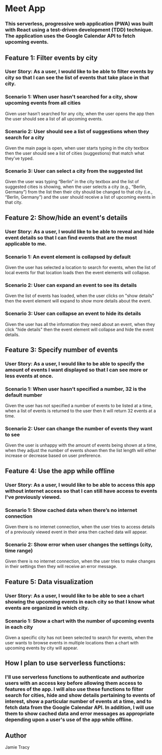 # Meet App

### This serverless, progressive web application (PWA) was built with React using a test-driven development (TDD) technique. The application uses the Google Calendar API to fetch upcoming events.


## Feature 1: Filter events by city
### User Story: As a user, I would like to be able to filter events by city so that I can see the list of events that take place in that city.
### Scenario 1: When user hasn't searched for a city, show upcoming events from all cities
Given user hasn’t searched for any city, when the user opens the app then the user should see a list of all upcoming events.
### Scenario 2: User should see a list of suggestions when they search for a city
Given the main page is open, when user starts typing in the city textbox
then the user should see a list of cities (suggestions) that match what they’ve typed.
### Scenario 3: User can select a city from the suggested list
Given the user was typing “Berlin” in the city textbox and the list of suggested cities is showing, when the user selects a city (e.g., “Berlin, Germany”) from the list then their city should be changed to that city (i.e., “Berlin, Germany”) and the user should receive a list of upcoming events in that city.

## Feature 2: Show/hide an event's details
### User Story: As a user, I would like to be able to reveal and hide event details so that I can find events that are the most applicable to me. 
### Scenario 1: An event element is collapsed by default
Given the user has selected a location to search for events, when the list of local events for that location loads then the event elements will collapse.
### Scenario 2: User can expand an event to see its details
Given the list of events has loaded, when the user clicks on "show details" then the event element will expand to show more details about the event.
### Scenario 3: User can collapse an event to hide its details
Given the user has all the information they need about an event, when they click "hide details" then the event element will collapse and hide the event details.

## Feature 3: Specify number of events
### User Story: As a user, I would like to be able to specify the amount of events I want displayed so that I can see more or less events at once.
### Scenario 1: When user hasn’t specified a number, 32 is the default number
Given the user has not specified a number of events to be listed at a time, when a list of events is returned to the user then it will return 32 events at a time.
### Scenario 2: User can change the number of events they want to see
Given the user is unhappy with the amount of events being shown at a time, when they adjust the number of events shown then the list length will either increase or decrease based on user preference.

## Feature 4: Use the app while offline
### User Story: As a user, I would like to be able to access this app without internet access so that I can still have access to events I've previously viewed.
### Scenario 1: Show cached data when there’s no internet connection
Given there is no internet connection, when the user tries to access details of a previously viewed event in their area then cached data will appear.
### Scenario 2: Show error when user changes the settings (city, time range)
Given there is no internet connection, when the user tries to make changes in their settings then they will receive an error message.

## Feature 5: Data visualization
### User Story: As a user, I would like to be able to see a chart showing the upcoming events in each city so that I know what events are organized in which city.
### Scenario 1: Show a chart with the number of upcoming events in each city
Given a specific city has not been selected to search for events, when the user wants to browse events in multiple locations then a chart with upcoming events by city will appear.

## How I plan to use serverless functions:

### I'll use serverless functions to authenticate and authorize users with an access key before allowing them access to features of the app. I will also use these functions to filter search for cities, hide and show details pertaining to events of interest, show a particular number of events at a time, and to fetch data from the Google Calendar API. In addition, I will use them to show cached data and error messages as appropriate depending upon a user's use of the app while offline.

## Author
Jamie Tracy
